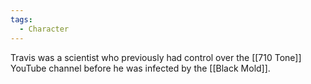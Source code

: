 ```yaml
---
tags:
  - Character
---
```

Travis was a scientist who previously had control over the [[710 Tone]] YouTube channel before he was infected by the [[Black Mold]].